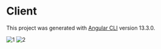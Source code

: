 # Client

This project was generated with [Angular CLI](https://github.com/angular/angular-cli) version 13.3.0.

![1](https://user-images.githubusercontent.com/89054795/159847034-e32713dc-568b-4800-a75e-c8b5df8d379a.PNG)
![2](https://user-images.githubusercontent.com/89054795/159847037-52b6e3d4-bb87-403e-8ca4-97d55eed5a6b.PNG)
